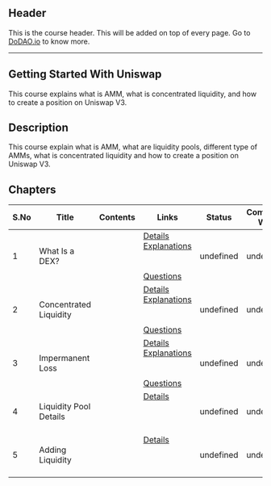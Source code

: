 ## Header
This is the course header. This will be added on top of every page. Go to [DoDAO.io](https://www.dodao.io) to know more.

 ---

 ## Getting Started With Uniswap
 This course explains what is AMM, what is concentrated liquidity, and how to create a position on Uniswap V3.
 
 ## Description
 This course explain what is AMM, what are liquidity pools, different type of AMMs, what is concentrated liquidity and how to create a position on Uniswap V3.
 
 ## Chapters
 
 | S.No        | Title       | Contents   | Links      | Status      | Completion Week |
 | ----------- | ----------- |----------- |----------- | ----------- | ----------- |
 | 1      | What Is a DEX? | | [Details](generated/topics/what-is-dex.md) <br/> [Explanations](generated/explanations/what-is-dex.md) <br/>  <br/>  <br/> [Questions](generated/questions/what-is-dex.md) | undefined | undefined |
 | 2      | Concentrated Liquidity | | [Details](generated/topics/concentrated-liquidity.md) <br/> [Explanations](generated/explanations/concentrated-liquidity.md) <br/>  <br/>  <br/> [Questions](generated/questions/concentrated-liquidity.md) | undefined | undefined |
 | 3      | Impermanent Loss | | [Details](generated/topics/impermanent-loss.md) <br/> [Explanations](generated/explanations/impermanent-loss.md) <br/>  <br/>  <br/> [Questions](generated/questions/impermanent-loss.md) | undefined | undefined |
 | 4      | Liquidity Pool Details | | [Details](generated/topics/liquidity-pool-details.md) <br/>  <br/>  <br/>  <br/>  | undefined | undefined |
 | 5      | Adding Liquidity | | [Details](generated/topics/adding-liquidity.md) <br/>  <br/>  <br/>  <br/>  | undefined | undefined | 
